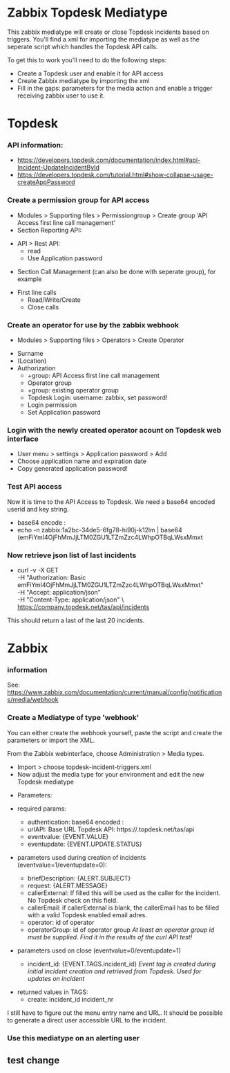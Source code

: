 # Zabbix Topdesk Mediatype
This zabbix mediatype will create or close Topdesk incidents based on triggers. You'll find a xml for importing the mediatype as well as the seperate script which handles the Topdesk API calls.

To get this to work you'll need to do the following steps:
* Create a Topdesk user and enable it for API access
* Create Zabbix mediatype by importing the xml
* Fill in the gaps: parameters for the media action and enable a trigger receiving zabbix user to use it.



# Topdesk
### API information:
- https://developers.topdesk.com/documentation/index.html#api-Incident-UpdateIncidentById
- https://developers.topdesk.com/tutorial.html#show-collapse-usage-createAppPassword

### Create a permission group for API access
* Modules > Supporting files > Permissiongroup > Create group ‘API Access first line call management’
* Section Reporting API:
- API > Rest API: 
  - read
  - Use Application password
* Section Call Management (can also be done with seperate group), for example
- First line calls
  - Read/Write/Create
  - Close calls
### Create an operator for use by the zabbix webhook
* Modules > Supporting files > Operators > Create Operator
- Surname
- (Location)
- Authorization
  - +group: API Access first line call management
  - Operator group
  - +group: existing operator group
  - Topdesk Login: username: zabbix, set password!
  - Login permission
  - Set Application password

### Login with the newly created operator acount on Topdesk web interface
* User menu > settings > Application password > Add
* Choose application name and expiration date
* Copy generated application password! 


### Test API access 
Now it is time to the API Access to Topdesk. We need a base64 encoded userid and key string. 
* base64 encode <userid>:<application key>
* echo -n zabbix:1a2bc-34de5-6fg78-hi90j-k12lm | base64
  (emFiYml4OjFhMmJjLTM0ZGU1LTZmZzc4LWhpOTBqLWsxMmxt

### Now retrieve json list of last incidents 
*  curl -v -X GET \
-H "Authorization: Basic emFiYml4OjFhMmJjLTM0ZGU1LTZmZzc4LWhpOTBqLWsxMmxt" \
-H "Accept: application/json" \
-H "Content-Type: application/json" \ 
https://company.topdesk.net/tas/api/incidents

This should return a last of the last 20 incidents.



# Zabbix
### information
See: https://www.zabbix.com/documentation/current/manual/config/notifications/media/webhook

### Create a Mediatype of type 'webhook'
You can either create the webhook yourself, paste the script and create the parameters or import the XML.


From the Zabbix webinterface, choose Administration > Media types.
- Import > choose topdesk-incident-triggers.xml
- Now adjust the media type for your environment and edit the new Topdesk mediatype
* Parameters:
- required params:
  - authentication: base64 encoded <user>:<appkey>
  - urlAPI: Base URL Topdesk API: https://<company>.topdesk.net/tas/api
  - eventvalue: {EVENT.VALUE}
  - eventupdate: {EVENT.UPDATE.STATUS}
- parameters used during creation of incidents (eventvalue=1/eventupdate=0):
  - briefDescription: {ALERT.SUBJECT}
  - request: {ALERT.MESSAGE}
  - callerExternal: If filled this will be used as the caller for the incident. No Topdesk check on this field.
  - callerEmail: if callerExternal is blank, the callerEmail has to be filled with a valid Topdesk enabled email adres.
  - operator: id of operator
  - operatorGroup: id of operator group
    *At least an operator group id must be supplied. Find it in the results of the curl API test!*
    
- parameters used on close (eventvalue=0/eventupdate=1)
  - incident_id: {EVENT.TAGS.incident_id}
    *Event tag is created during initial incident creation and retrieved from Topdesk. Used for updates on incident*

* returned values in TAGS:
  - create:
    incident_id
    incident_nr
    
I still have to figure out the menu entry name and URL. It should be possible to generate a direct user
accessible URL to the incident.  
    
### Use this mediatype on an alerting user

## test change
